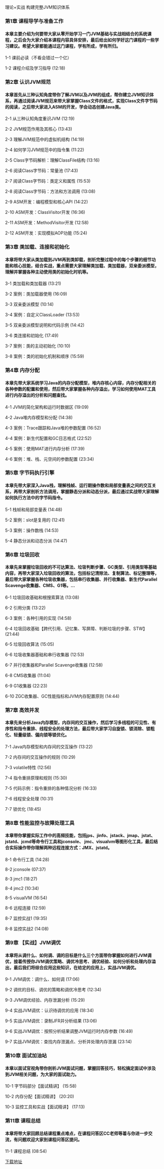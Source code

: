 理论+实战 构建完整JVM知识体系
### 第1章 课程导学与准备工作 

#### 本章主要介绍为何要带大家从零开始学习一门JVM基础与实战相结合的系统课程，之后会为大家介绍本课程内容具体安排，最后给出如何学好这门课程的一些学习建议。希望大家都能通过这门课程，学有所成，学有所归。
1-1 课前必读（不看会错过一个亿）

1-2 课程介绍及学习指导 (12:18)


### 第2章 认识JVM规范 

#### 本章首先从三种认知角度带你了解JVM以及JVM的组成，帮你建立JVM知识体系，再通过阅读JVM规范来带大家掌握Class文件的格式，实现Class文件字节码的阅读，之后带大家进入ASM的开发，学会动态创建Java类。
2-1 从三种认知角度重识JVM (12:19)

2-2 JVM规范作用及其核心 (13:43)

2-3 理解JVM规范中的虚拟机结构 (14:19)

2-4 如何学习JVM规范中的指令集 (11:22)

2-5 Class字节码解析：理解ClassFile结构 (13:16)

2-6 阅读Class字节码：常量池 (17:43)

2-7 阅读Class字节码：类定义和属性 (15:53)

2-8 阅读Class字节码：方法和方法调用 (13:08)

2-9 ASM开发：编程模型和核心API (14:22)

2-10 ASM开发：ClassVisitor开发 (16:36)

2-11 ASM开发：MethodVisitor开发 (12:58)

2-12 ASM开发：实现模拟AOP功能 (15:24)


### 第3章 类加载、连接和初始化

#### 本章将带大家从类加载到JVM再到类卸载，剖析完整过程中的每个步骤的细节功能和核心技能，结合实战，重点需要大家理解类加载、类加载器，双亲委派模型，理解并掌握各种主动使用类的初始化时机等。
3-1 类加载和类加载器 (13:21)

3-2 案例：类加载器使用 (16:09)

3-3 双亲委派模型 (10:14)

3-4 案例：自定义ClassLoader (13:53)

3-5 双亲委派模型说明和代码示例 (14:42)

3-6 类连接和初始化 (17:49)

3-7 案例：类的主动初始化 (10:10)

3-8 案例：类的初始化机制和顺序 (15:59)


### 第4章 内存分配

#### 本章先带大家系统学习Java的内存分配模型，堆内存核心内容，内存分配相关的各种参数的配置和使用，然后带大家掌握各种内存溢出，学习如何使用MAT工具进行内存溢出的分析和问题查找。
4-1 JVM的简化架构和运行时数据区 (19:09)

4-2 Java堆内存模型和分配 (14:38)

4-3 案例：Trace跟踪和Java堆的参数配置 (16:52)

4-4 案例：新生代配置和GC日志格式 (22:52)

4-5 案例：使用MAT进行内存分析 (17:39)

4-6 案例：堆、栈、元空间的参数配置 (23:34)


### 第5章 字节码执行引擎

#### 本章先带大家深入Java栈，理解栈帧、运行期操作数和局部变量表之间的交互关系，再带大家剖析方法调用，掌握静态分派和动态分派，最后通过实战带大家理解如何执行方法中的字节码指令。
5-1 栈帧和局部变量表 (14:48)

5-2 案例：slot是复用的 (12:41)

5-3 案例：操作数栈 (14:53)

5-4 静态分派和动态分派 (14:47)


### 第6章 垃圾回收

#### 本章先来掌握垃圾回收的不可达算法、垃圾判断步骤、GC类型、引用类型等基础内容，再带大家深入垃圾回收的算法，包括标记清除法、复制算法、标记整理等，最后带大家掌握各种垃圾收集器，包括串行收集器、并行收集器、新生代Parallel Scavenge收集器、CMS、G1等。...
6-1 垃圾回收基础和根搜索算法 (13:08)

6-2 引用分类 (13:22)

6-3 案例：各种引用的实现 (14:58)

6-4 垃圾回收基础【跨代引用、记忆集、写屏障、判断垃圾的步骤、STW】 (21:44)

6-5 垃圾回收算法 (15:05)

6-6 垃圾收集器基础和串行收集器 (12:53)

6-7 并行收集器和Parallel Scavenge收集器 (12:58)

6-8 CMS收集器 (11:04)

6-9 G1收集器 (22:23)

6-10 ZGC收集器、GC性能指标和JVM内存配置原则 (14:44)


### 第7章 高效并发

#### 本章先来分析Java内存模型，内存间的交互操作，然后学习多线程的可见性、有序性和指令重排、线程安全的处理方法，最后带大家学习自旋锁、锁消除、锁粗化、轻量级锁、偏向锁等锁优化。
7-1 Java内存模型和内存间的交互操作 (13:22)

7-2 内存间的交互操作的规则 (10:29)

7-3 volatile特性 (12:56)

7-4 指令重排原理和规则 (15:30)

7-5 代码示例：指令重排的各种情况分析 (16:33)

7-6 线程安全处理 (10:31)

7-7 锁优化 (18:45)


### 第8章 性能监控与故障处理工具

#### 本章带你掌握实际工作中的高频技能，包括jps、jinfo、jstack、jmap、jstat、jstatd、jcmd等命令行工具和jconsole、 jmc、visualvm等图形化工具，最后结合实际操作带你理解两种远程连接方式：JMX、jstatd。
8-1 命令行工具 (14:28)

8-2 jconsole (07:37)

8-3 jmc1 (18:27)

8-4 jmc2 (10:34)

8-5 visualVM (16:54)

8-6 远程连接 (12:59)

8-7 监控实战1 (19:35)

8-8 监控实战2 (14:08)


### 第9章 【实战】JVM调优

#### 本章将从调什么、如何调、调的目标是什么三个方面带你掌握如何进行JVM调优，接着传授你JVM调优策略、调优冷思考、调优经验、如何分析和处理内存溢出，最后我们将综合应用这些知识，在给定的应用上，实战JVM调优。
9-1 JVM调优：调什么、如何调 (17:06)

9-2 调优的目标、调优的策略和调优冷思考 (12:34)

9-3 JVM调优经验、内存泄漏分析 (15:29)

9-4 实战JVM调优：认识待调优的应用 (18:34)

9-5 实战JVM调优：录制JFR并分析结果 (13:06)

9-6 实战JVM调优：按照分析结果调整JVM运行时内存参数 (16:49)

9-7 实战JVM调优：查找内存泄漏点、分析并处理内存泄漏 (23:14)


### 第10章 面试加油站

#### 本章以面试官视角带你剖析JVM面试问题，掌握回答技巧，轻松搞定面试中涉及到JVM相关问题，为大家的面试助力。
10-1 字节码部分【面试精讲】 (15:58)

10-2 内存分配【面试精讲】 (20:20)

10-3 监控工具和实战【面试精讲】 (17:13)


### 第11章 课程总结

#### 本章将带大家回顾总结课程重点难点，在课程问答区CC老师等着与你进一步交流，有问题欢迎大家到课程问答区提问。
11-1 课程总结 (08:54)


[下载地址](https://51xueit.vip "下载地址")
